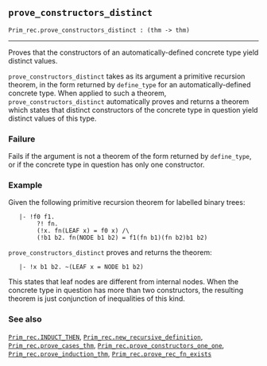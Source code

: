 ## `prove_constructors_distinct`

``` hol4
Prim_rec.prove_constructors_distinct : (thm -> thm)
```

------------------------------------------------------------------------

Proves that the constructors of an automatically-defined concrete type
yield distinct values.

`prove_constructors_distinct` takes as its argument a primitive
recursion theorem, in the form returned by `define_type` for an
automatically-defined concrete type. When applied to such a theorem,
`prove_constructors_distinct` automatically proves and returns a theorem
which states that distinct constructors of the concrete type in question
yield distinct values of this type.

### Failure

Fails if the argument is not a theorem of the form returned by
`define_type`, or if the concrete type in question has only one
constructor.

### Example

Given the following primitive recursion theorem for labelled binary
trees:

``` hol4
   |- !f0 f1.
        ?! fn.
        (!x. fn(LEAF x) = f0 x) /\
        (!b1 b2. fn(NODE b1 b2) = f1(fn b1)(fn b2)b1 b2)
```

`prove_constructors_distinct` proves and returns the theorem:

``` hol4
   |- !x b1 b2. ~(LEAF x = NODE b1 b2)
```

This states that leaf nodes are different from internal nodes. When the
concrete type in question has more than two constructors, the resulting
theorem is just conjunction of inequalities of this kind.

### See also

[`Prim_rec.INDUCT_THEN`](#Prim_rec.INDUCT_THEN),
[`Prim_rec.new_recursive_definition`](#Prim_rec.new_recursive_definition),
[`Prim_rec.prove_cases_thm`](#Prim_rec.prove_cases_thm),
[`Prim_rec.prove_constructors_one_one`](#Prim_rec.prove_constructors_one_one),
[`Prim_rec.prove_induction_thm`](#Prim_rec.prove_induction_thm),
[`Prim_rec.prove_rec_fn_exists`](#Prim_rec.prove_rec_fn_exists)

